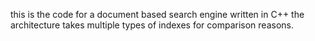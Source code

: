 this is the code for a document based  search engine written in C++ the architecture takes multiple types of indexes for comparison reasons.
